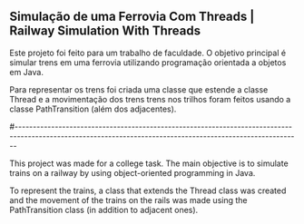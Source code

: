 ## Simulação de uma Ferrovia Com Threads | Railway Simulation With Threads

Este projeto foi feito para um trabalho de faculdade. O objetivo principal é simular trens em uma ferrovia utilizando programação orientada a objetos em Java.

Para representar os trens foi criada uma classe que estende a classe Thread e a movimentação dos trens
trens nos trilhos foram feitos usando a classe PathTransition (além dos adjacentes).

#------------------------------------------------------------------------------------------------------------------------------------------------------------

This project was made for a college task. The main objective is to simulate trains on a railway by using object-oriented programming in Java. 

To represent the trains, a class that extends the Thread class was created and the movement of the 
trains on the rails was made using the PathTransition class (in addition to adjacent ones).
